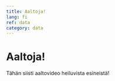 ```yaml
---
title: Aaltoja!
lang: fi
ref: data
category: data
---
```


# Aaltoja!

Tähän siisti aaltovideo heiluvista esineistä!

